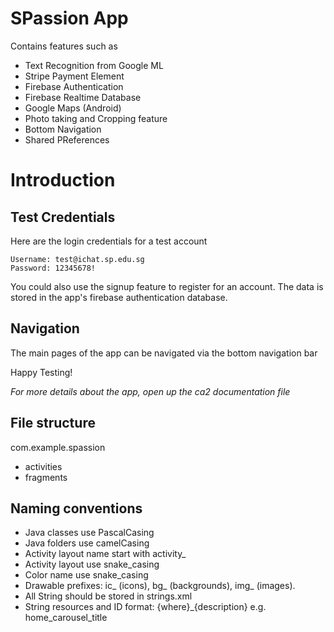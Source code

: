 # SPassion App
Contains features such as
- Text Recognition from Google ML
- Stripe Payment Element
- Firebase Authentication
- Firebase Realtime Database
- Google Maps (Android)
- Photo taking and Cropping feature
- Bottom Navigation
- Shared PReferences

# Introduction

## Test Credentials
Here are the login credentials for a test account
```
Username: test@ichat.sp.edu.sg
Password: 12345678!
```
You could also use the signup feature to register for an account. The data is stored in the app's firebase authentication database.

## Navigation
The main pages of the app can be navigated via the bottom navigation bar

Happy Testing!

_For more details about the app, open up the ca2 documentation file_

## File structure
com.example.spassion
- activities
- fragments

## Naming conventions
- Java classes use PascalCasing
- Java folders use camelCasing
- Activity layout name start with activity_
- Activity layout use snake_casing
- Color name use snake_casing
- Drawable prefixes: ic_ (icons), bg_ (backgrounds), img_ (images).
- All String should be stored in strings.xml
- String resources and ID format: {where}_{description} e.g. home_carousel_title
